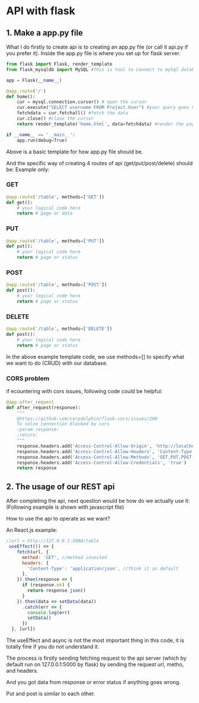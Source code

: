 # API with flask

## 1. Make a app.py file
What I do firstly to create api is to creating an app.py file (or call it api.py if you prefer it). Inside the app.py file is where you set up for flask server.

```py
from flask import Flask, render_template
from flask_mysqldb import MySQL #This is tool to connect to mySql database

app = Flask(__name__)

@app.route('/')
def home():
    cur = mysql.connection.cursor() # open the cursor
    cur.execute("SELECT username FROM Project.User") #your query goes here
    fetchdata = cur.fetchall() #fetch the data
    cur.close() #close the cursor
    return render_template('home.html', data=fetchdata) #render the page

if __name__ == '__main__':
    app.run(debug=True)

```
Above is a basic template for how app.py file should be. 

And the specific way of creating 4 routes of api (get/put/post/delete) should be:
Example only:

### GET
```py
@app.route('/table', methods=['GET'])
def get():
    # your logical code here
    return # page or data
```

### PUT
```py
@app.route('/table', methods=['PUT'])
def put():
    # your logical code here
    return # page or status
```

### POST
```py
@app.route('/table', methods=['POST'])
def post():
    # your logical code here
    return # page or status
```

### DELETE
```py
@app.route('/table', methods=['DELETE'])
def post():
    # your logical code here
    return # page or status
```
In the above example template code, we use methods=[] to specify what we want to do (CRUD) with our database.

### CORS problem
if ecountering with cors issues, following code could be helpful:
```py
@app.after_request
def after_request(response):
    """
    @https://github.com/corydolphin/flask-cors/issues/200
    To solve connection blocked by cors
    :param response:
    :return:
    """
    response.headers.add('Access-Control-Allow-Origin', 'http://localhost:3000')
    response.headers.add('Access-Control-Allow-Headers', 'Content-Type,Authorization')
    response.headers.add('Access-Control-Allow-Methods', 'GET,PUT,POST,DELETE,OPTIONS')
    response.headers.add('Access-Control-Allow-Credentials', 'true')
    return response
```

## 2. The usage of our REST api
After completing the api, next question would be how do we actually use it:
(Following example is shown with javascript file)

How to use the api to operate as we want?

An React.js example:
```javascript
//url = http://127.0.0.1:5000/table
 useEffect(() => {
    fetch(url, {
      method: 'GET', //method invovled 
      headers: {
        'Content-Type': 'application/json', //think it as default
      },
    }).then(response => {
      if (response.ok) {
        return response.json()
      }
    }).then(data => setData(data))
      .catch(err => {
        console.log(err)
        setData()
      })
  }, [url])
```

The useEffect and async is not the most important thing in this code, it is totally fine if you do not understand it.

The process is firstly sending fetching request to the api server (which by default run on 127.0.0.1:5000 by flask) by sending the request url, metho, and headers.

And you got data from response or error status if anything goes wrong.

Put and post is similar to each other.





